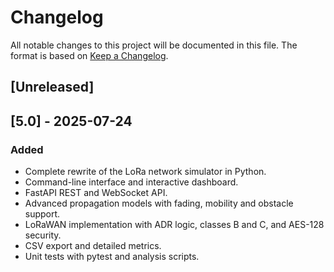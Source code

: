 # Changelog

All notable changes to this project will be documented in this file.
The format is based on [Keep a Changelog](https://keepachangelog.com/en/1.0.0/).

## [Unreleased]

## [5.0] - 2025-07-24
### Added
- Complete rewrite of the LoRa network simulator in Python.
- Command-line interface and interactive dashboard.
- FastAPI REST and WebSocket API.
- Advanced propagation models with fading, mobility and obstacle support.
- LoRaWAN implementation with ADR logic, classes B and C, and AES-128 security.
- CSV export and detailed metrics.
- Unit tests with pytest and analysis scripts.

